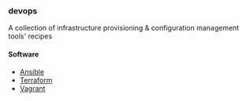 ### devops
A collection of infrastructure provisioning &amp; configuration management tools' recipes

#### Software
- [Ansible](https://www.ansible.com)
- [Terraform](https://www.terraform.io/)
- [Vagrant](https://www.vagrantup.com/)
